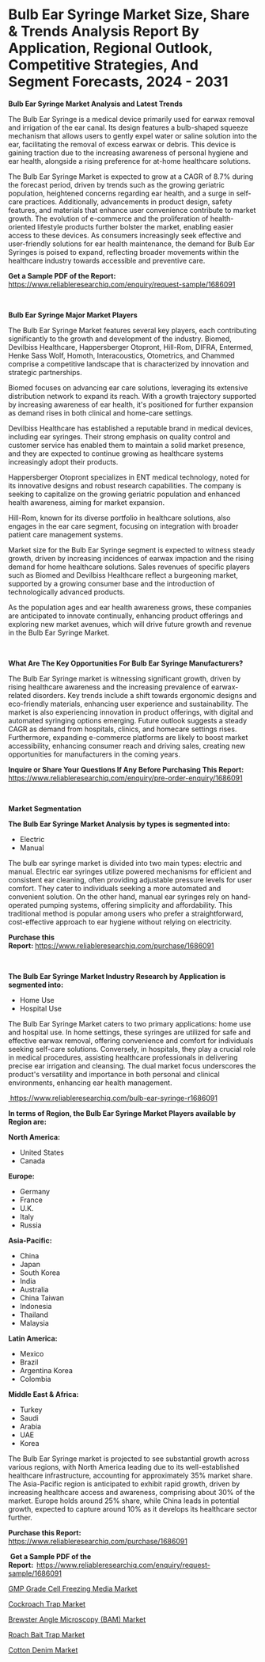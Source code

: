 <p><h1>Bulb Ear Syringe Market Size, Share & Trends Analysis Report By Application, Regional Outlook, Competitive Strategies, And Segment Forecasts, 2024 - 2031</h1></p><p><strong>Bulb Ear Syringe Market Analysis and Latest Trends</strong></p>
<p><p>The Bulb Ear Syringe is a medical device primarily used for earwax removal and irrigation of the ear canal. Its design features a bulb-shaped squeeze mechanism that allows users to gently expel water or saline solution into the ear, facilitating the removal of excess earwax or debris. This device is gaining traction due to the increasing awareness of personal hygiene and ear health, alongside a rising preference for at-home healthcare solutions.</p><p>The Bulb Ear Syringe Market is expected to grow at a CAGR of 8.7% during the forecast period, driven by trends such as the growing geriatric population, heightened concerns regarding ear health, and a surge in self-care practices. Additionally, advancements in product design, safety features, and materials that enhance user convenience contribute to market growth. The evolution of e-commerce and the proliferation of health-oriented lifestyle products further bolster the market, enabling easier access to these devices. As consumers increasingly seek effective and user-friendly solutions for ear health maintenance, the demand for Bulb Ear Syringes is poised to expand, reflecting broader movements within the healthcare industry towards accessible and preventive care.</p></p>
<p><strong>Get a Sample PDF of the Report:&nbsp;</strong> <a href="https://www.reliableresearchiq.com/enquiry/request-sample/1686091?utm_campaign=973&utm_medium=2&utm_source=Github&utm_content=ia&utm_term=17122024&utm_id=bulb-ear-syringe">https://www.reliableresearchiq.com/enquiry/request-sample/1686091</a></p>
<p>&nbsp;</p>
<p><strong>Bulb Ear Syringe Major Market Players</strong></p>
<p><p>The Bulb Ear Syringe Market features several key players, each contributing significantly to the growth and development of the industry. Biomed, Devilbiss Healthcare, Happersberger Otopront, Hill-Rom, DIFRA, Entermed, Henke Sass Wolf, Homoth, Interacoustics, Otometrics, and Chammed comprise a competitive landscape that is characterized by innovation and strategic partnerships.</p><p>Biomed focuses on advancing ear care solutions, leveraging its extensive distribution network to expand its reach. With a growth trajectory supported by increasing awareness of ear health, it's positioned for further expansion as demand rises in both clinical and home-care settings.</p><p>Devilbiss Healthcare has established a reputable brand in medical devices, including ear syringes. Their strong emphasis on quality control and customer service has enabled them to maintain a solid market presence, and they are expected to continue growing as healthcare systems increasingly adopt their products.</p><p>Happersberger Otopront specializes in ENT medical technology, noted for its innovative designs and robust research capabilities. The company is seeking to capitalize on the growing geriatric population and enhanced health awareness, aiming for market expansion.</p><p>Hill-Rom, known for its diverse portfolio in healthcare solutions, also engages in the ear care segment, focusing on integration with broader patient care management systems.</p><p>Market size for the Bulb Ear Syringe segment is expected to witness steady growth, driven by increasing incidences of earwax impaction and the rising demand for home healthcare solutions. Sales revenues of specific players such as Biomed and Devilbiss Healthcare reflect a burgeoning market, supported by a growing consumer base and the introduction of technologically advanced products.</p><p>As the population ages and ear health awareness grows, these companies are anticipated to innovate continually, enhancing product offerings and exploring new market avenues, which will drive future growth and revenue in the Bulb Ear Syringe Market.</p></p>
<p>&nbsp;</p>
<p><strong>What Are The Key Opportunities For Bulb Ear Syringe Manufacturers?</strong></p>
<p><p>The Bulb Ear Syringe market is witnessing significant growth, driven by rising healthcare awareness and the increasing prevalence of earwax-related disorders. Key trends include a shift towards ergonomic designs and eco-friendly materials, enhancing user experience and sustainability. The market is also experiencing innovation in product offerings, with digital and automated syringing options emerging. Future outlook suggests a steady CAGR as demand from hospitals, clinics, and homecare settings rises. Furthermore, expanding e-commerce platforms are likely to boost market accessibility, enhancing consumer reach and driving sales, creating new opportunities for manufacturers in the coming years.</p></p>
<p><strong>Inquire or Share Your Questions If Any Before Purchasing This Report:</strong> <a href="https://www.reliableresearchiq.com/enquiry/pre-order-enquiry/1686091?utm_campaign=973&utm_medium=2&utm_source=Github&utm_content=ia&utm_term=17122024&utm_id=bulb-ear-syringe">https://www.reliableresearchiq.com/enquiry/pre-order-enquiry/1686091</a></p>
<p>&nbsp;</p>
<p><strong>Market Segmentation</strong></p>
<p><strong>The Bulb Ear Syringe Market Analysis by types is segmented into:</strong></p>
<p><ul><li>Electric</li><li>Manual</li></ul></p>
<p><p>The bulb ear syringe market is divided into two main types: electric and manual. Electric ear syringes utilize powered mechanisms for efficient and consistent ear cleaning, often providing adjustable pressure levels for user comfort. They cater to individuals seeking a more automated and convenient solution. On the other hand, manual ear syringes rely on hand-operated pumping systems, offering simplicity and affordability. This traditional method is popular among users who prefer a straightforward, cost-effective approach to ear hygiene without relying on electricity.</p></p>
<p><strong>Purchase this Report:&nbsp;</strong><a href="https://www.reliableresearchiq.com/purchase/1686091?utm_campaign=973&utm_medium=2&utm_source=Github&utm_content=ia&utm_term=17122024&utm_id=bulb-ear-syringe">https://www.reliableresearchiq.com/purchase/1686091</a></p>
<p>&nbsp;</p>
<p><strong>The Bulb Ear Syringe Market Industry Research by Application is segmented into:</strong></p>
<p><ul><li>Home Use</li><li>Hospital Use</li></ul></p>
<p><p>The Bulb Ear Syringe Market caters to two primary applications: home use and hospital use. In home settings, these syringes are utilized for safe and effective earwax removal, offering convenience and comfort for individuals seeking self-care solutions. Conversely, in hospitals, they play a crucial role in medical procedures, assisting healthcare professionals in delivering precise ear irrigation and cleansing. The dual market focus underscores the product's versatility and importance in both personal and clinical environments, enhancing ear health management.</p></p>
<p><a href="https://www.reliableresearchiq.com/bulb-ear-syringe-r1686091?utm_campaign=973&utm_medium=2&utm_source=Github&utm_content=ia&utm_term=17122024&utm_id=bulb-ear-syringe">&nbsp;https://www.reliableresearchiq.com/bulb-ear-syringe-r1686091</a></p>
<p><strong>In terms of Region, the Bulb Ear Syringe Market Players available by Region are:</strong></p>
<p>
    <p> <strong> North America: </strong>
        <ul>
            <li>United States</li>
            <li>Canada</li>
        </ul>
        </p> 
    <p> <strong> Europe: </strong>
        <ul>
            <li>Germany</li>
            <li>France</li>
            <li>U.K.</li>
            <li>Italy</li>
            <li>Russia</li>
        </ul>
        </p> 
    <p> <strong> Asia-Pacific: </strong>
        <ul>
            <li>China</li>
            <li>Japan</li>
            <li>South Korea</li>
            <li>India</li>
            <li>Australia</li>
            <li>China Taiwan</li>
            <li>Indonesia</li>
            <li>Thailand</li>
            <li>Malaysia</li>
        </ul>
        </p> 
    <p> <strong> Latin America: </strong>
        <ul>
            <li>Mexico</li>
            <li>Brazil</li>
            <li>Argentina Korea</li>
            <li>Colombia</li>
        </ul>
        </p> 
    <p> <strong> Middle East & Africa: </strong>
        <ul>
            <li>Turkey</li>
            <li>Saudi</li>
            <li>Arabia</li>
            <li>UAE</li>
            <li>Korea</li>
        </ul>
    </p>
    </p>
<p><p>The Bulb Ear Syringe market is projected to see substantial growth across various regions, with North America leading due to its well-established healthcare infrastructure, accounting for approximately 35% market share. The Asia-Pacific region is anticipated to exhibit rapid growth, driven by increasing healthcare access and awareness, comprising about 30% of the market. Europe holds around 25% share, while China leads in potential growth, expected to capture around 10% as it develops its healthcare sector further.</p></p>
<p><strong>Purchase this Report: </strong><a href="https://www.reliableresearchiq.com/purchase/1686091?utm_campaign=973&utm_medium=2&utm_source=Github&utm_content=ia&utm_term=17122024&utm_id=bulb-ear-syringe">https://www.reliableresearchiq.com/purchase/1686091</a></p>
<p>&nbsp;<strong>Get a Sample PDF of the Report:&nbsp;&nbsp;</strong><a href="https://www.reliableresearchiq.com/enquiry/request-sample/1686091?utm_campaign=973&utm_medium=2&utm_source=Github&utm_content=ia&utm_term=17122024&utm_id=bulb-ear-syringe">https://www.reliableresearchiq.com/enquiry/request-sample/1686091</a></p>
<p><strong></strong></p>
<p><p><a href="https://github.com/kimberjam0i/Market-Research-Report-List-1/blob/main/gmp-grade-cell-freezing-media-market.md?utm_campaign=973&utm_medium=2&utm_source=Github&utm_content=ia&utm_term=17122024&utm_id=bulb-ear-syringe">GMP Grade Cell Freezing Media Market</a></p><p><a href="https://www.linkedin.com/pulse/cockroach-trap-market-research-report-in-depth-analysis-current-pwnte?utm_campaign=973&utm_medium=2&utm_source=Github&utm_content=ia&utm_term=17122024&utm_id=bulb-ear-syringe">Cockroach Trap Market</a></p><p><a href="https://github.com/ElviraLeka1962/Market-Research-Report-List-1/blob/main/brewster-angle-microscopy-bam-market.md?utm_campaign=973&utm_medium=2&utm_source=Github&utm_content=ia&utm_term=17122024&utm_id=bulb-ear-syringe">Brewster Angle Microscopy (BAM) Market</a></p><p><a href="https://www.linkedin.com/pulse/immense-growth-roach-bait-trap-market-projected-2024-2031-rapidly-ixb3e?utm_campaign=973&utm_medium=2&utm_source=Github&utm_content=ia&utm_term=17122024&utm_id=bulb-ear-syringe">Roach Bait Trap Market</a></p><p><a href="https://www.linkedin.com/pulse/expanding-cotton-denim-market-size-projected-cagr-104-from-7yove?utm_campaign=973&utm_medium=2&utm_source=Github&utm_content=ia&utm_term=17122024&utm_id=bulb-ear-syringe">Cotton Denim Market</a></p></p>